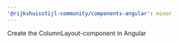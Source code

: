```yaml
---
'@rijkshuisstijl-community/components-angular': minor
---
```


Create the ColumnLayout-component in Angular
